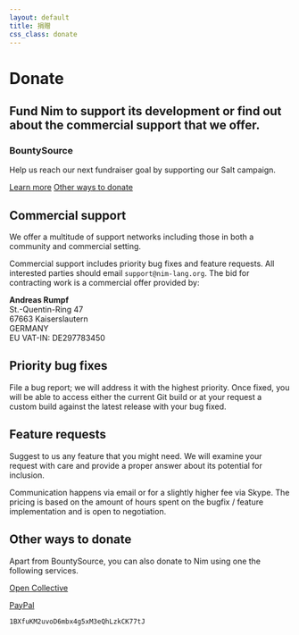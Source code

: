 ```yaml
---
layout: default
title: 捐赠
css_class: donate
---
```


<h1 class="text-centered page-title main-heading">Donate</h1>
<h2 class="text-centered page-subtitle">
  Fund Nim to support its development or find out about the commercial
  support that we offer.
</h2>

<section class="background-faded call-to-action">
  <section class="content text-centered">
    <h1>BountySource</h1>
    <div class="pure-g center">
      <div class="pure-u-1-2">
        <p>
          Help us reach our next fundraiser goal by supporting our Salt
          campaign.
        </p>
      </div>
    </div>
    <a class="pure-button pure-button-primary" href="https://salt.bountysource.com/teams/nim">Learn more</a>
    <a class="pure-button" href="#other-ways-to-donate">Other ways to donate</a>
  </section>
</section>

<section class="content slim" markdown="1">

# Commercial support

We offer a multitude of support networks including those in both a community
and commercial setting.

Commercial support includes priority bug fixes and feature requests. All
interested parties should email ``support@nim-lang.org``. The bid for
contracting work is a commercial offer provided by:

**Andreas Rumpf**<br/>
St.-Quentin-Ring 47<br/>
67663 Kaiserslautern<br/>
GERMANY<br/>
EU VAT-IN: DE297783450<br/>

## Priority bug fixes

File a bug report; we will address it with the highest priority.
Once fixed, you will be able to access either the current Git build or
at your request a custom build against the latest release with your bug fixed.

## Feature requests

Suggest to us any feature that you might need. We will examine your request
with care and provide a proper answer about its potential for inclusion.

Communication happens via email or for a slightly higher fee via Skype.
The pricing is based on the amount of hours spent on the bugfix / feature
implementation and is open to negotiation.

# Other ways to donate

Apart from BountySource, you can also donate to Nim using one the following
services.


<i class="fa fa-money-bill-alt" aria-hidden="true"></i>
[Open Collective](https://opencollective.com/nim)

<i class="fab fa-paypal" aria-hidden="true"></i>
[PayPal](https://www.paypal.com/cgi-bin/webscr?cmd=_s-xclick&hosted_button_id=FLWX5V2PMAXAU)

<i class="fab fa-btc" aria-hidden="true"></i>
``1BXfuKM2uvoD6mbx4g5xM3eQhLzkCK77tJ``

</section>

